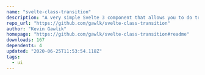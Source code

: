 ```yaml
---
name: "svelte-class-transition"
description: "A very simple Svelte 3 component that allows you to do transition using CSS classes"
repo_url: "https://github.com/gawlk/svelte-class-transition"
author: "Kevin Gawlik"
homepage: "https://github.com/gawlk/svelte-class-transition#readme"
downloads: 167
dependents: 4
updated: "2020-06-25T11:53:54.118Z"
tags: 
  - ui
---
```


